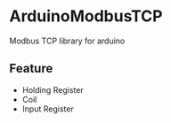 # ArduinoModbusTCP
Modbus TCP library for arduino


## Feature
- Holding Register
- Coil
- Input Register
